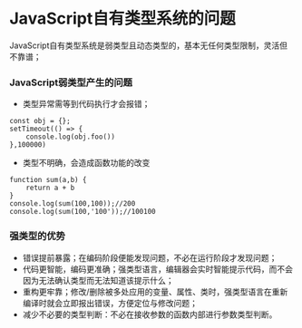 # JavaScript自有类型系统的问题
JavaScript自有类型系统是弱类型且动态类型的，基本无任何类型限制，灵活但不靠谱；

### JavaScript弱类型产生的问题
- 类型异常需等到代码执行才会报错；
```
const obj = {};
setTimeout(() => {
    console.log(obj.foo())
},100000)
```
- 类型不明确，会造成函数功能的改变
```
function sum(a,b) {
    return a + b
}
console.log(sum(100,100));//200
console.log(sum(100,'100'));//100100
```
### 强类型的优势

- 错误提前暴露；在编码阶段便能发现问题，不必在运行阶段才发现问题；
- 代码更智能，编码更准确；强类型语言，编辑器会实时智能提示代码，而不会因为无法确认类型而无法知道该提示什么；
- 重构更牢靠；修改/删除被多处应用的变量、属性、类时，强类型语言在重新编译时就会立即报出错误，方便定位与修改问题；
- 减少不必要的类型判断：不必在接收参数的函数内部进行参数类型判断。
